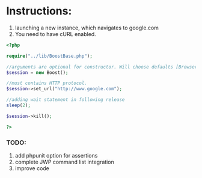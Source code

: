 Instructions:
=========
1. launching a new instance, which navigates to google.com
2. You need to have cURL enabled.

```php
<?php

require("../lib/BoostBase.php");

//arguments are optional for constructor. Will choose defaults [Browser : Firefox , Location: http://127.0.0.1:4444/wd/hub]
$session = new Boost(); 

//must contains HTTP protocol. 
$session->set_url("http://www.google.com"); 

//adding wait statement in following release
sleep(2);

$session->kill();

?>
```

### TODO:

1. add phpunit option for assertions
2. complete JWP command list integration
3. improve code


